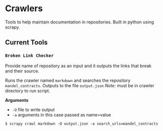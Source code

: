 # Crawlers
Tools to help maintain documentation in repositories. Built in python using scrapy.

## Current Tools

### `Broken Link Checker`
Provide name of repository as an input and it outputs the links that break and their source.

Runs the crawler named `markdown` and searches the repository `mandel_contracts`. Outputs to the file `output.json`
*Note:* must be in crawler directory to run script. 

**Arguments**
* `-O` file to write output
* `-a` arguments in this case passed as name=value 
```console
$ scrapy crawl markdown -O output.json -a search_urls=mandel_contracts 
```
